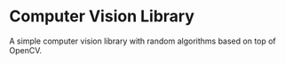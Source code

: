 # Computer Vision Library

A simple computer vision library with random algorithms based on top of OpenCV.
